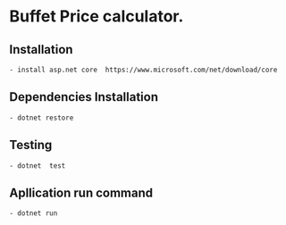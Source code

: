 Buffet Price calculator.
=====================

## Installation
    - install asp.net core  https://www.microsoft.com/net/download/core


## Dependencies Installation
    - dotnet restore

## Testing
    - dotnet  test
## Apllication run command
    - dotnet run